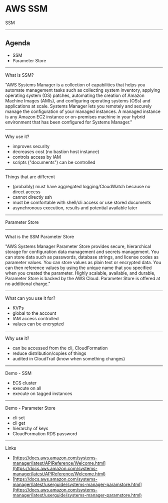 # AWS SSM


SSM

---
## Agenda

* SSM
* Parameter Store

---
What is SSM?

"AWS Systems Manager is a collection of capabilities that helps you automate management tasks such as collecting system inventory, applying operating system (OS) patches, automating the creation of Amazon Machine Images (AMIs), and configuring operating systems (OSs) and applications at scale. Systems Manager lets you remotely and securely manage the configuration of your managed instances. A managed instance is any Amazon EC2 instance or on-premises machine in your hybrid environment that has been configured for Systems Manager."

---
Why use it?

* improves security
* decreases cost (no bastion host instance)
* controls access by IAM
* scripts ("documents") can be controlled


---

Things that are different
* (probably) must have aggregated logging/CloudWatch because no direct access
* cannot directly ssh
* must be comfortable with shell/cli access or use stored documents
* asynchronous execution, results and potential available later

---

Parameter Store

---
What is the SSM Parameter Store

"AWS Systems Manager Parameter Store provides secure, hierarchical storage for configuration data management and secrets management. You can store data such as passwords, database strings, and license codes as parameter values. You can store values as plain text or encrypted data. You can then reference values by using the unique name that you specified when you created the parameter. Highly scalable, available, and durable, Parameter Store is backed by the AWS Cloud. Parameter Store is offered at no additional charge."

---

What can you use it for?
* KVPs
* global to the account
* IAM access controlled
* values can be encrypted

---
Why use it?

* can be accessed from the cli, CloudFormation
* reduce distribution/copies of things
* audited in CloudTrail (know when something changes)

---

Demo - SSM

* ECS cluster
* execute on all
* execute on tagged instances

---

Demo - Parameter Store

* cli set
* cli get
* hierarchy of keys
* CloudFormation RDS password

---

Links

* [https://docs.aws.amazon.com/systems-manager/latest/APIReference/Welcome.html](https://docs.aws.amazon.com/systems-manager/latest/APIReference/Welcome.html)
* [https://docs.aws.amazon.com/systems-manager/latest/userguide/systems-manager-paramstore.html](https://docs.aws.amazon.com/systems-manager/latest/userguide/systems-manager-paramstore.html)
